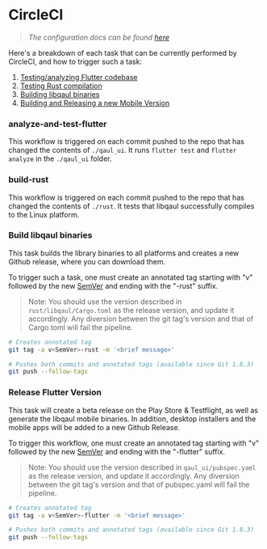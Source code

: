 # CircleCI
> *The configuration docs can be found [here](circleci-configuration.md)*

Here's a breakdown of each task that can be currently performed by CircleCI, and how to trigger such a task:

1. [Testing/analyzing Flutter codebase](#analyze-and-test-flutter)
1. [Testing Rust compilation](#build-rust)
2. [Building libqaul binaries](#build-libqaul-binaries)
3. [Building and Releasing a new Mobile Version](#release-flutter-version)

### analyze-and-test-flutter
This workflow is triggered on each commit pushed to the repo that has changed the contents of `./qaul_ui`. It runs
`flutter test` and `flutter analyze` in the `./qaul_ui` folder.

### build-rust
This workflow is triggered on each commit pushed to the repo that has changed the contents of `./rust`.
It tests that libqaul successfully compiles to the Linux platform.

### Build libqaul binaries
This task builds the library binaries to all platforms and creates a new Github release, where you can download them.

To trigger such a task, one must create an annotated tag starting with "v" followed by the new [SemVer](https://semver.org) and ending with the "-rust" suffix.
> Note: You should use the version described in `rust/libqaul/Cargo.toml` as the release version, and update it accordingly. Any diversion between the git tag's version and that of Cargo.toml will fail the pipeline.

```bash
# Creates annotated tag
git tag -a v<SemVer>-rust -m '<brief message>'

# Pushes both commits and annotated tags (available since Git 1.8.3)
git push --follow-tags
```

### Release Flutter Version
This task will create a beta release on the Play Store & Testflight, as well as generate the libqaul mobile binaries.
In addition, desktop installers and the mobile apps will be added to a new Github Release.

To trigger this workflow, one must create an annotated tag starting with "v" followed by the new [SemVer](https://semver.org) and ending with the "-flutter" suffix.
> Note: You should use the version described in `qaul_ui/pubspec.yaml` as the release version, and update it accordingly. Any diversion between the git tag's version and that of pubspec.yaml will fail the pipeline.

```bash
# Creates annotated tag
git tag -a v<SemVer>-flutter -m '<brief message>'

# Pushes both commits and annotated tags (available since Git 1.8.3)
git push --follow-tags
```
